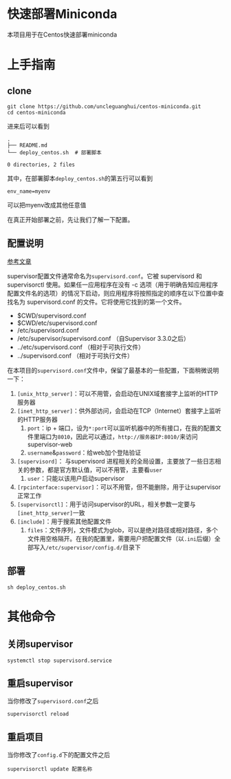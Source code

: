 # 快速部署Miniconda

本项目用于在Centos快速部署miniconda

# 上手指南

## clone

```
git clone https://github.com/uncleguanghui/centos-miniconda.git
cd centos-miniconda
```

进来后可以看到

```
.
├── README.md
└── deploy_centos.sh  # 部署脚本

0 directories, 2 files
```

其中，在部署脚本`deploy_centos.sh`的第五行可以看到
```
env_name=myenv
```
可以把myenv改成其他任意值


在真正开始部署之前，先让我们了解一下配置。

## 配置说明

[参考文章](https://www.rddoc.com/doc/Supervisor/3.3.1/zh/configuration/)

supervisor配置文件通常命名为`supervisord.conf`。它被 supervisord 和 supervisorctl 使用。如果任一应用程序在没有 -c 选项（用于明确告知应用程序配置文件名的选项）的情况下启动，则应用程序将按照指定的顺序在以下位置中查找名为 supervisord.conf 的文件。它将使用它找到的第一个文件。

* $CWD/supervisord.conf
* $CWD/etc/supervisord.conf
* /etc/supervisord.conf
* /etc/supervisor/supervisord.conf （自Supervisor 3.3.0之后）
* ../etc/supervisord.conf （相对于可执行文件）
* ../supervisord.conf （相对于可执行文件）

在本项目的`supervisord.conf`文件中，保留了最基本的一些配置，下面稍微说明一下：
1. `[unix_http_server]`：可以不用管，会启动在UNIX域套接字上监听的HTTP服务器
1. `[inet_http_server]`：供外部访问，会启动在TCP（Internet）套接字上监听的HTTP服务器
    1. `port`：ip + 端口，设为`*:port`可以监听机器中的所有接口，在我的配置文件里端口为`8010`，因此可以通过，`http://服务器IP:8010/`来访问supervisor-web
    1. `username`&`password`：给web加个登陆验证
1. `[supervisord]`： 与supervisord 进程相关的全局设置，主要放了一些日志相关的参数，都是官方默认值，可以不用管，主要看`user`
    1. `user`：只能以该用户启动supervisor
1. `[rpcinterface:supervisor]`：可以不用管，但不能删除，用于让supervisor正常工作
1. `[supervisorctl]`：用于访问supervisor的URL，相关参数一定要与`[inet_http_server]`一致
1. `[include]`：用于搜索其他配置文件
    1. `files`：文件序列，文件模式为glob，可以是绝对路径或相对路径，多个文件用空格隔开。在我的配置里，需要用户把配置文件（以`.ini`后缀）全部写入`/etc/supervisor/config.d/`目录下

## 部署

```
sh deploy_centos.sh
```

# 其他命令

## 关闭supervisor

```
systemctl stop supervisord.service
```

## 重启supervisor

当你修改了`supervisord.conf`之后

```
supervisorctl reload
```

## 重启项目

当你修改了`config.d`下的配置文件之后

```
supervisorctl update 配置名称
```